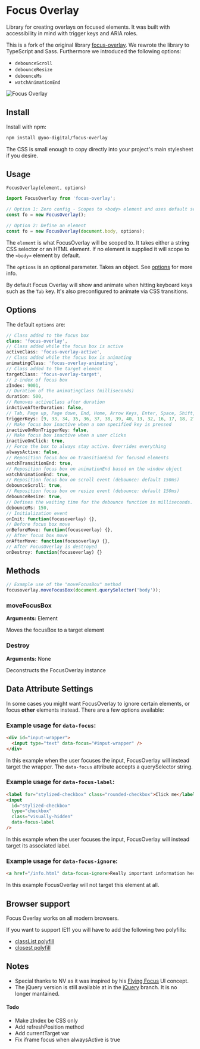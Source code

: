# Focus Overlay

Library for creating overlays on focused elements. It was built with accessibility in mind with trigger keys and ARIA roles.

This is a fork of the original library [focus-overlay](https://github.com/mmahandev/FocusOverlay). We rewrote the library to TypeScript and Sass. Furthermore we introduced the following options:

* `debounceScroll`
* `debounceResize`
* `debounceMs`
* `watchAnimationEnd`

![Focus Overlay](http://i.imgur.com/zMFb7m4.gif)

## Install

Install with npm:

```bash
npm install @yoo-digital/focus-overlay
```

The CSS is small enough to copy directly into your project's main stylesheet if you desire.

## Usage

`FocusOverlay(element, options)`

```js
import FocusOverlay from 'focus-overlay';

// Option 1: Zero config - Scopes to <body> element and uses default settings
const fo = new FocusOverlay();

// Option 2: Define an element
const fo = new FocusOverlay(document.body, options);
```

The `element` is what FocusOverlay will be scoped to. It takes either a string CSS selector or an HTML element. If no element is supplied it will scope to the `<body>` element by default.

The `options` is an optional parameter. Takes an object. See [options](#options) for more info.

By default Focus Overlay will show and animate when hitting keyboard keys such as the `Tab` key. It's also preconfigured to animate via CSS transitions.

## Options

The default `options` are:

```js
// Class added to the focus box
class: 'focus-overlay',
// Class added while the focus box is active
activeClass: 'focus-overlay-active',
// Class added while the focus box is animating
animatingClass: 'focus-overlay-animating',
// Class added to the target element
targetClass: 'focus-overlay-target',
// z-index of focus box
zIndex: 9001,
// Duration of the animatingClass (milliseconds)
duration: 500,
// Removes activeClass after duration
inActiveAfterDuration: false,
// Tab, Page up, Page down, End, Home, Arrow Keys, Enter, Space, Shift, Ctrl, Alt, ESC
triggerKeys: [9, 33, 34, 35, 36, 37, 38, 39, 40, 13, 32, 16, 17, 18, 27],
// Make focus box inactive when a non specified key is pressed
inactiveOnNonTriggerKey: false,
// Make focus box inactive when a user clicks
inactiveOnClick: true,
// Force the box to always stay active. Overrides everything
alwaysActive: false,
// Reposition focus box on transitionEnd for focused elements
watchTransitionEnd: true,
// Reposition focus box on animationEnd based on the window object
watchAnimationEnd: true,
// Reposition focus box on scroll event (debounce: default 150ms)
debounceScroll: true,
// Reposition focus box on resize event (debounce: default 150ms)
debounceResize: true,
// Defines the waiting time for the debounce function in milliseconds.
debounceMs: 150,
// Initialization event
onInit: function(focusoverlay) {},
// Before focus box move
onBeforeMove: function(focusoverlay) {},
// After focus box move
onAfterMove: function(focusoverlay) {},
// After FocusOverlay is destroyed
onDestroy: function(focusoverlay) {}
```

## Methods

```js
// Example use of the "moveFocusBox" method
focusoverlay.moveFocusBox(document.querySelector('body'));
```

### moveFocusBox

**Arguments:** Element

Moves the focusBox to a target element

### Destroy

**Arguments:** None

Deconstructs the FocusOverlay instance

## Data Attribute Settings

In some cases you might want FocusOverlay to ignore certain elements, or focus **other** elements instead. There are a few options available:

### Example usage for `data-focus`:

```html
<div id="input-wrapper">
  <input type="text" data-focus="#input-wrapper" />
</div>
```

In this example when the user focuses the input, FocusOverlay will instead target the wrapper. The `data-focus` attribute accepts a querySelector string.

### Example usage for `data-focus-label`:

```html
<label for="stylized-checkbox" class="rounded-checkbox">Click me</label>
<input
  id="stylized-checkbox"
  type="checkbox"
  class="visually-hidden"
  data-focus-label
/>
```

In this example when the user focuses the input, FocusOverlay will instead target its associated label.

### Example usage for `data-focus-ignore`:

```html
<a href="/info.html" data-focus-ignore>Really important information here!</a>
```

In this example FocusOverlay will not target this element at all.

## Browser support

Focus Overlay works on all modern browsers.

If you want to support IE11 you will have to add the following two polyfills:

* [classList polyfill](https://developer.mozilla.org/de/docs/Web/API/Element/classList#polyfill)
* [closest polyfill](https://developer.mozilla.org/en-US/docs/Web/API/Element/closest#polyfill)

## Notes

- Special thanks to NV as it was inspired by his [Flying Focus](https://github.com/NV/flying-focus) UI concept.
- The jQuery version is still available at in the [jQuery](https://github.com/mmahandev/FocusOverlay/tree/jquery) branch. It is no longer mantained.

#### Todo

- Make zIndex be CSS only
- Add refreshPosition method
- Add currentTarget var
- Fix iframe focus when alwaysActive is true
